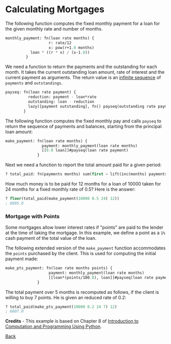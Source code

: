 # Calculating Mortgages

The following function computes the fixed monthly payment for a loan for the given
monthly rate and number of months.

```lisp
monthly_payment: fn(loan rate months) {
                   r: rate/12
                   x: pow(r+1.0 months)
		   loan * ((r * x) / (x-1.0))
		 }
```

We need a function to return the payments and the outstanding for each month.
It takes the current outstanding loan amount, rate of interest and the current payment
as arguments. The return value is an [infinite sequence](../tut.md#lazy) of `payments` and `outstandings`.

```lisp
payseq: fn(loan rate payment) {
          reduction: payment - loan*rate
          outstanding: loan - reduction
          lazy([payment outstanding], fn() payseq(outstanding rate payment))
        }
```

The following function computes the fixed monthly pay and calls `payseq` to return the sequence of
payments and balances, starting from the principal loan amount:

```lisp
make_payment: fn(loan rate months) {
                payment: monthly_payment(loan rate months)
                [[0.0 loan]]#payseq(loan rate payment)
              }
```

Next we need a function to report the total amount paid for a given period:

```lisp
? total_paid: fn(payments months) sum(first ~ lift(inc(months) payments))
```

How much money is to be paid for 12 months for a loan of 10000 taken for 24 months for a fixed monthly rate of 0.5?
Here is the answer:

```lisp
? floor(total_paid(make_payment(10000 0.5 24) 12))
; 8005.0
```

### Mortgage with Points

Some mortgages allow lower interest rates if "points" are paid to the lender at the time of taking the mortgage.
In this example, we define a point as a `1%` cash payment of the total value of the loan.

The following extended version of the `make_payment` function accommodates the `points` purchased by the client.
This is used for computing the initial payment made:

```lisp
make_pts_payment: fn(loan rate months points) {
                   payment: monthly_payment(loan rate months)
                   [[loan*(points/100.0), loan]]#payseq(loan rate payment)
              }
```

The total payment over 5 months is recomputed as follows, if the client is willing to buy 7 points. He is given an reduced rate of
0.2:

```lisp
? total_paid(make_pts_payment(10000 0.2 24 7) 12)
; 6807.0
```

**Credits** - This example is based on Chapter 8 of <a href="https://mitpress.mit.edu/books/introduction-computation-and-programming-using-python-second-edition">Introduction to Computation and Programming Using Python</a>.

[Back](../sample.md)